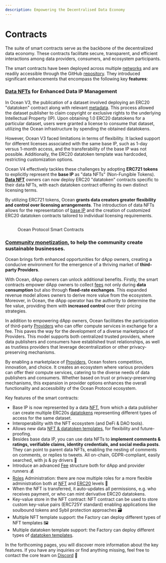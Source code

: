 ```yaml
---
description: Empowering the Decentralised Data Economy
---
```


# Contracts

The suite of smart contracts serve as the backbone of the decentralized data economy. These contracts facilitate secure, transparent, and efficient interactions among data providers, consumers, and ecosystem participants.

The smart contracts have been deployed across multiple [networks](networks.md) and are readily accessible through the GitHub [repository](https://github.com/oceanprotocol/contracts/tree/main/contracts). They introduced significant enhancements that encompass the following key **features**:

### [**Data NFTs**](data-nfts.md) **for Enhanced Data IP Management**

In Ocean V3, the publication of a dataset involved deploying an ERC20 "datatoken" contract along with relevant [metadata](../assets-and-services/metadata.md). This process allowed the dataset publisher to claim copyright or exclusive rights to the underlying Intellectual Property (IP). Upon obtaining 1.0 ERC20 datatokens for a particular dataset, users were granted a license to consume that dataset, utilizing the Ocean infrastructure by spending the obtained datatokens.

However, Ocean V3 faced limitations in terms of flexibility. It lacked support for different licenses associated with the same base IP, such as 1-day versus 1-month access, and the transferability of the base IP was not possible. Additionally, the ERC20 datatoken template was hardcoded, restricting customization options.

Ocean V4 effectively tackles these challenges by adopting **ERC721** **tokens** to explicitly represent the **base IP** as "data NFTs" (Non-Fungible Tokens). [**Data NFT**](data-nfts.md) owners can now deploy ERC20 "datatoken" contracts specific to their data NFTs, with each datatoken contract offering its own distinct licensing terms.

By utilizing ERC721 tokens, Ocean **grants data creators greater flexibility and control over licensing arrangements**. The introduction of data NFTs allows for the representation of [base IP](../../discover/glossary.md) and the creation of customized ERC20 datatoken contracts tailored to individual licensing requirements.

<figure><img src="../../.gitbook/assets/contracts/v4_contracts_overview.png" alt=""><figcaption><p>Ocean Protocol Smart Contracts</p></figcaption></figure>

### [**Community monetization**](broken-reference), to help the community create sustainable businesses.

Ocean brings forth enhanced opportunities for dApp owners, creating a conducive environment for the emergence of a thriving market of **third-party Providers**.

With Ocean, dApp owners can unlock additional benefits. Firstly, the smart contracts empower dApp owners to collect [fees](fees.md) not only during **data consumption** but also through **fixed-rate exchanges**. This expanded revenue model allows owners to derive more value from the ecosystem. Moreover, in Ocean, the dApp operator has the authority to determine the fee value, providing them with **increased control** over their pricing strategies.

In addition to empowering dApp owners, Ocean facilitates the participation of third-party [Providers](../old-infrastructure/provider/) who can offer compute services in exchange for a fee. This paves the way for the development of a diverse marketplace of Providers. This model supports both centralized trusted providers, where data publishers and consumers have established trust relationships, as well as trustless providers that leverage decentralization or other privacy-preserving mechanisms.

By enabling a marketplace of [Providers](../old-infrastructure/provider/), Ocean fosters competition, innovation, and choice. It creates an ecosystem where various providers can offer their compute services, catering to the diverse needs of data publishers and consumers. Whether based on trust or privacy-preserving mechanisms, this expansion in provider options enhances the overall functionality and accessibility of the Ocean Protocol ecosystem.

Key features of the smart contracts:

* Base IP is now represented by a data [NFT](data-nfts.md), from which a data publisher can create multiple ERC20s [datatokens](datatokens.md) representing different types of access for the same dataset.
* Interoperability with the NFT ecosystem (and DeFi & DAO tools).
* Allows new data [NFT & datatoken templates](datatoken-templates.md), for flexibility and future-proofing.
* Besides base data IP, you can use data NFTs to **implement comments & ratings, verifiable claims, identity credentials, and social media posts**. They can point to parent data NFTs, enabling the nesting of comments on comments, or replies to tweets. All on-chain, GDPR-compliant, easily searched, with js & py drivers 🤯
* Introduce an advanced [Fee](fees.md) structure both for dApp and provider runners 💰
* [Roles](roles.md) Administration: there are now multiple roles for a more flexible administration both at [NFT](data-nfts.md) and [ERC20](datatokens.md) levels 👥
* When the NFT is transferred, it auto-updates all permissions, e.g. who receives payment, or who can mint derivative ERC20 datatokens.
* Key-value store in the NFT contract: NFT contract can be used to store custom key-value pairs (ERC725Y standard) enabling applications like soulbound tokens and Sybil protection approaches 🗃️
* Multiple NFT template support: the Factory can deploy different types of NFT templates 🖼️
* Multiple datatoken template support: the Factory can deploy different types of [datatoken templates](datatoken-templates.md).

In the forthcoming pages, you will discover more information about the key features. If you have any inquiries or find anything missing, feel free to contact the core team on [Discord](https://discord.com/invite/TnXjkR5) 💬
